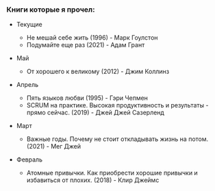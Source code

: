 ### Книги которые я прочел:

* Текущие
  * Не мешай себе жить (1996) - Марк Гоулстон
  * Подумайте еще раз (2021) - Адам Грант

* Май
  * От хорошего к великому (2012) - Джим Коллинз

* Апрель
  * Пять языков любви (1995) - Гэри Чепмен
  * SCRUM на практике. Высокая продуктивность и результаты - прямо сейчас. (2019) - Джей Джей Сазерленд

* Март
  * Важные годы. Почему не стоит откладывать жизнь на потом. (2021) - Мег Джей

* Февраль 
  * Атомные привычки. Как приобрести хорошие привычки и избавиться от плохих. (2018) - Клир Джеймс
